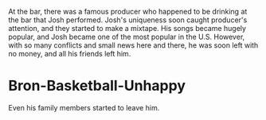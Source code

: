 At the bar, there was a famous producer who happened to be drinking at the bar that Josh performed. Josh's uniqueness soon caught producer's attention, and they started to make a mixtape. His songs became hugely popular, and Josh became one of the most popular in the U.S. However, with so many conflicts and small news here and there, he was soon left with no money, and all his friends left him.

# Bron-Basketball-Unhappy
Even his family members started to leave him.
